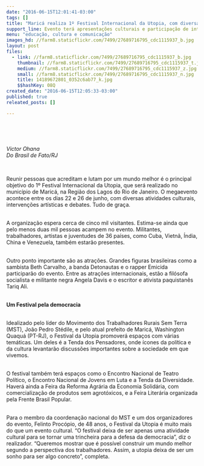 ```yaml
---
date: "2016-06-15T12:01:41-03:00"
tags: []
title: "Maricá realiza 1º Festival Internacional da Utopia, com diversas atividades gratuitas"
support_line: Evento terá apresentações culturais e participação de intelectuais nacionais e internacionais
menu: "educação, cultura e comunicação"
images_hd: //farm8.staticflickr.com/7499/27689716795_cdc1115937_b.jpg
layout: post
files:
  - link: //farm8.staticflickr.com/7499/27689716795_cdc1115937_b.jpg
    thumbnail: //farm8.staticflickr.com/7499/27689716795_cdc1115937_t.jpg
    medium: //farm8.staticflickr.com/7499/27689716795_cdc1115937_z.jpg
    small: //farm8.staticflickr.com/7499/27689716795_cdc1115937_n.jpg
    title: 14189672801_0352c6ab77_k.jpg
    $$hashKey: 08Q
created_date: "2016-06-15T12:05:33-03:00"
published: true
releated_posts: []

---
```

<p>&nbsp;</p>

<p>&nbsp;</p>

<p><em>Victor Ohana<br />
Do Brasil de Fato/RJ</em></p>

<p>&nbsp;</p>

<p>Reunir pessoas que acreditam e lutam por um mundo melhor &eacute; o principal objetivo do 1&ordm; Festival Internacional da Utopia, que ser&aacute; realizado no munic&iacute;pio de Maric&aacute;, na Regi&atilde;o dos Lagos do Rio de Janeiro. O megaevento acontece entre os dias 22 e 26 de junho, com diversas atividades culturais, interven&ccedil;&otilde;es art&iacute;sticas e debates. Tudo de gra&ccedil;a.</p>

<p><br />
A organiza&ccedil;&atilde;o espera cerca de cinco mil visitantes. Estima-se ainda que pelo menos duas mil pessoas acampem no evento. Militantes, trabalhadores, artistas e juventudes de 36 pa&iacute;ses, como Cuba, Vietn&atilde;, &Iacute;ndia, China e Venezuela, tamb&eacute;m estar&atilde;o presentes.</p>

<p><br />
Outro ponto importante s&atilde;o as atra&ccedil;&otilde;es. Grandes figuras brasileiras como a sambista Beth Carvalho, a banda Detonautas e o rapper Emicida participar&atilde;o do evento. Entre as atra&ccedil;&otilde;es internacionais, est&atilde;o a fil&oacute;sofa socialista e militante negra Angela Davis e o escritor e ativista paquistan&ecirc;s Tariq Ali.</p>

<p><br />
<strong>Um Festival pela democracia</strong></p>

<p><br />
Idealizado pelo l&iacute;der do Movimento dos Trabalhadores Rurais Sem Terra (MST), Jo&atilde;o Pedro St&eacute;dile, e pelo atual prefeito de Maric&aacute;, Washington Quaqu&aacute; (PT-RJ), o Festival da Utopia promover&aacute; espa&ccedil;os com v&aacute;rias tem&aacute;ticas. Um deles &eacute; a Tenda dos Pensadores, onde &iacute;cones da pol&iacute;tica e da cultura levantar&atilde;o discuss&otilde;es importantes sobre a sociedade em que vivemos.</p>

<p><br />
O festival tamb&eacute;m ter&aacute; espa&ccedil;os como o Encontro Nacional de Teatro Pol&iacute;tico, o Encontro Nacional de Jovens em Luta e a Tenda da Diversidade. Haver&aacute; ainda a Feira da Reforma Agr&aacute;ria da Economia Solid&aacute;ria, com comercializa&ccedil;&atilde;o de produtos sem agrot&oacute;xicos, e a Feira Liter&aacute;ria organizada pela Frente Brasil Popular.</p>

<p><br />
Para o membro da coordena&ccedil;&atilde;o nacional do MST e um dos organizadores do evento, Felinto Proc&oacute;pio, de 48 anos, o Festival da Utopia &eacute; muito mais do que um evento cultural. &ldquo;O festival deixa de ser apenas uma atividade cultural para se tornar uma trincheira para a defesa da democracia&rdquo;, diz o realizador. &ldquo;Queremos mostrar que &eacute; poss&iacute;vel construir um mundo melhor segundo a perspectiva dos trabalhadores. Assim, a utopia deixa de ser um sonho para ser algo concreto&rdquo;, completa.</p>

<p><br />
&nbsp;</p>
